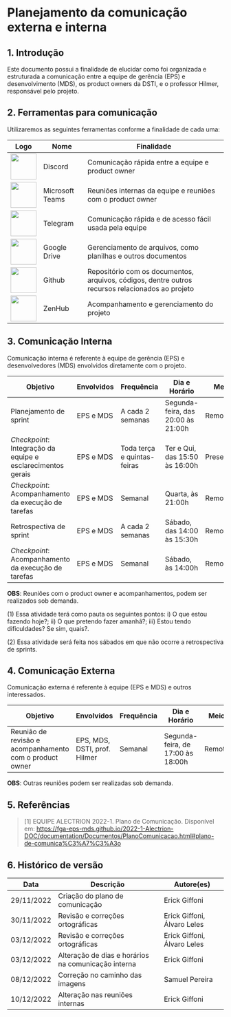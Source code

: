 # Planejamento da comunicação externa e interna

<!-- Tópicos e subtópicos com numeração-->

## 1. Introdução
Este documento possui a finalidade de elucidar como foi organizada e estruturada a comunicação entre a equipe de gerência (EPS) e desenvolvimento (MDS), os product owners da DSTI, e o professor Hilmer, responsável pelo projeto.

## 2. Ferramentas para comunicação

Utilizaremos as seguintes ferramentas conforme a finalidade de cada uma:

|**Logo**|**Nome**|**Finalidade**|
|--------|-------------|---------|
|<img src="assets/logos/discord.png" width="60px" height="60px">|Discord|Comunicação rápida entre a equipe e product owner|
|<img src="assets/logos/teams.png" width="60px" height="60px">|Microsoft Teams|Reuniões internas da equipe e reuniões com o product owner|
|<img src="assets/logos/telegram.png" width="60px" height="60px">|Telegram|Comunicação rápida e de acesso fácil usada pela equipe|
|<img src="assets/logos/drive.png" width="60px" height="60px">|Google Drive|Gerenciamento de arquivos, como planilhas e outros documentos|
|<img src="assets/logos/github.png" width="60px" height="60px">|Github|Repositório com os documentos, arquivos, códigos, dentre outros recursos relacionados ao projeto|
|<img src="assets/logos/zenhub.png" width="60px" height="60px">|ZenHub| Acompanhamento e gerenciamento do projeto|

## 3. Comunicação Interna

Comunicação interna é referente à equipe de gerência (EPS) e desenvolvedores (MDS) envolvidos diretamente com o projeto.

|**Objetivo**|**Envolvidos**|**Frequência**|**Dia e Horário**|**Meio**|**Ferramenta**(ou local)|
|------------|--------------|--------------|-----------|--------|--------|
|Planejamento de sprint| EPS e MDS| A cada 2 semanas | Segunda-feira, das 20:00 às 21:00h|Remoto|Teams|
|_Checkpoint_: Integração da equipe e esclarecimentos gerais| EPS e MDS|Toda terça e quintas-feiras| Ter e Qui, das 15:50 às 16:00h|Presencial|Ao lado da sala i8, na FGA|
|_Checkpoint_: Acompanhamento da execução de tarefas| EPS e MDS| Semanal| Quarta, às 21:00h|Remoto|Teams (1)|
|Retrospectiva de sprint| EPS e MDS| A cada 2 semanas | Sábado, das 14:00 às 15:30h|Remoto|Teams|
|_Checkpoint_: Acompanhamento da execução de tarefas| EPS e MDS| Semanal| Sábado, às 14:00h|Remoto|Teams (1) (2)|

**OBS**: Reuniões com o product owner e acompanhamentos, podem ser realizados sob demanda.

(1) Essa atividade terá como pauta os seguintes pontos: i) O que estou fazendo hoje?; ii) O que pretendo fazer amanhã?; iii) Estou tendo dificuldades? Se sim, quais?.

(2) Essa atividade será feita nos sábados em que não ocorre a retrospectiva de sprints.

## 4. Comunicação Externa

Comunicação externa é referente à equipe (EPS e MDS) e outros interessados.

|**Objetivo**|**Envolvidos**|**Frequência**|**Dia e Horário**|**Meio**|**Ferramenta**(ou local)|
|------------|--------------|--------------|-----------|--------|--------|
|Reunião de revisão e acompanhamento com o product owner| EPS, MDS, DSTI, prof. Hilmer| Semanal| Segunda-feira, de 17:00 às 18:00h| Remoto|Teams|

**OBS**: Outras reuniões podem ser realizadas sob demanda.

## 5. Referências

<!-- Referências enumeradas-->

> [1] EQUIPE ALECTRION 2022-1. Plano de Comunicação. Disponível em: https://fga-eps-mds.github.io/2022-1-Alectrion-DOC/documentation/Documentos/PlanoComunicacao.html#plano-de-comunica%C3%A7%C3%A3o

## 6. Histórico de versão

|**Data**|**Descrição**|**Autore(es)**|
|--------|-------------|--------------|
|29/11/2022| Criação do plano de comunicação | Erick Giffoni |
|30/11/2022| Revisão e correções ortográficas | Erick Giffoni, Álvaro Leles |
|03/12/2022| Revisão e correções ortográficas | Erick Giffoni, Álvaro Leles |
|03/12/2022| Alteração de dias e horários na comunicação interna | Erick Giffoni |
|08/12/2022| Correção no caminho das imagens | Samuel Pereira |
|10/12/2022| Alteração nas reuniões internas | Erick Giffoni |
